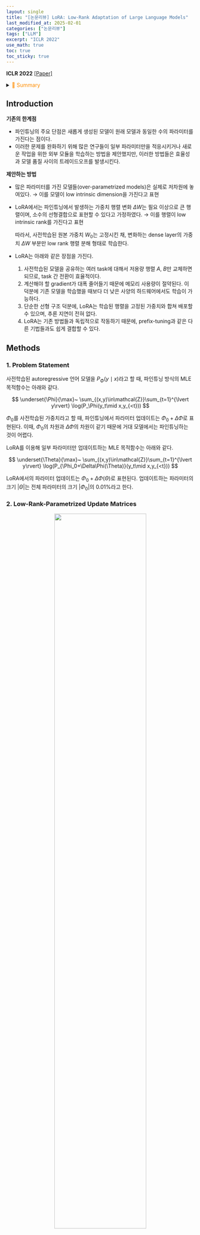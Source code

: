 ```yaml
---
layout: single
title: "[논문리뷰] LoRA: Low-Rank Adaptation of Large Language Models"
last_modified_at: 2025-02-01
categories: ["논문리뷰"]
tags: ["LLM"]
excerpt: "ICLR 2022"
use_math: true
toc: true
toc_sticky: true
---
```


**ICLR 2022** 
[[Paper]](https://arxiv.org/abs/2106.09685)

<details>
<summary><font color='#FF8C00'>📝 Summary</font></summary>
<div markdown="1">
<br>
파인튜닝은 전체 가중치를 업데이트해야 하지만, 실제로 업데이트할 때 필요한 가중치는 low-rank로 표현이 가능하다.
- 가중치 변화량을 2개의 작은 행렬로 분해 → $\Delta W=BA$
- 원래 가중치 $W_0$를 고정하고, $B$와 $A$만 학습

추론 시 가중치를 $W = W_0 + BA$ 하나로 합쳐서 사용하면 되기 때문에 추론 지연이 없다.

</div>
</details>

## Introduction

**기존의 한계점**

- 파인튜닝의 주요 단점은 새롭게 생성된 모델이 원래 모델과 동일한 수의 파라미터를 가진다는 점이다.
- 이러한 문제를 완화하기 위해 많은 연구들이 일부 파라미터만을 적응시키거나 새로운 작업을 위한 외부 모듈을 학습하는 방법을 제안했지만, 이러한 방법들은 효율성과 모델 품질 사이의 트레이드오프를 발생시킨다.

**제안하는 방법**

- 많은 파라미터를 가진 모델들(over-parametrized models)은 실제로 저차원에 놓여있다. → 이를 모델이 low intrinsic dimension을 가진다고 표현
- LoRA에서는 파인튜닝에서 발생하는 가중치 행렬 변화 $\Delta W$는 필요 이상으로 큰 행렬이며, 소수의 선형결합으로 표현할 수 있다고 가정하였다. → 이를 행렬이 low intrinsic rank를 가진다고 표현
    
    따라서, 사전학습된 원본 가중치 $W_0$는 고정시킨 채, 변화하는 dense layer의 가중치 $\Delta W$ 부분만 low rank 행렬 분해 형태로 학습한다.
    
- LoRA는 아래와 같은 장점을 가진다.
    1. 사전학습된 모델을 공유하는 여러 task에 대해서 저용량 행렬 $A$, $B$만 교체하면 되므로, task 간 전환이 효율적이다.
    2. 계산해야 할 gradient가 대폭 줄어들기 때문에 메모리 사용량이 절약된다. 이 덕분에 기존 모델을 학습했을 때보다 더 낮은 사양의 하드웨어에서도 학습이 가능하다.
    3. 단순한 선형 구조 덕분에, LoRA는 학습된 행렬을 고정된 가중치와 합쳐 배포할 수 있으며, 추론 지연이 전혀 없다.
    4. LoRA는 기존 방법들과 독립적으로 작동하기 때문에, prefix-tuning과 같은 다른 기법들과도 쉽게 결합할 수 있다.

## Methods

### 1. Problem Statement

사전학습된 autoregressive 언어 모델을 $P_\Phi(y\mid x)$라고 할 때, 파인튜닝 방식의 MLE 목적함수는 아래와 같다.

$$
\underset{\Phi}{\max}~
\sum_{(x,y)\in\mathcal{Z}}\sum_{t=1}^{\lvert y\rvert}
\log(P_\Phi(y_t\mid x,y_{<t}))
$$

$\Phi_0$를 사전학습된 가중치라고 할 때, 파인튜닝에서 파라미터 업데이트는 $\Phi_0+\Delta\Phi$로 표현된다. 이때, $\Phi_0$의 차원과 $\Delta\Phi$의 차원이 같기 때문에 거대 모델에서는 파인튜닝하는 것이 어렵다.

LoRA를 이용해 일부 파라미터만 업데이트하는 MLE 목적함수는 아래와 같다.

$$
\underset{\Theta}{\max}~
\sum_{(x,y)\in\mathcal{Z}}\sum_{t=1}^{\lvert y\rvert}
\log(P_{\Phi_0+\Delta\Phi(\Theta)}(y_t\mid x,y_{<t}))
$$

LoRA에서의 파라미터 업데이트는 $\Phi_0+\Delta\Phi(\Theta)$로 표현된다. 업데이트하는 파라미터의 크기 $\lvert\Theta\rvert$는 전체 파라미터의 크기 $\lvert\Phi_0\rvert$의 0.01%라고 한다.

### 2. Low-Rank-Parametrized Update Matrices

<center><img src='{{"/assets/images/논문리뷰/LoRA-1.png" | relative_url}}' width="70%"></center>

신경망에는 행렬 곱 연산을 수행하는 여러 개의 dense layer가 존재하며, dense layer의 가중치 행렬은 일반적으로 full-rank를 가진다.

기존 연구에서는 특정 작업에 적응(adaptation)할 때, 사전학습된 언어 모델이 low intrinsic dimension을 가지며, random projection을 통해 더 작은 subspace로 옮겨도 효율적으로 학습할 수 있음을 보였다.

이를 바탕으로, LoRA에서는 적응 과정에서 가중치 업데이트 또한 low intrinsic rank를 가진다고 가정하였으며, 업데이트 가중치 행렬 $\Delta W$를 low rank decomposition하였다. 

$$
W_0+\Delta W=W_0+BA
\\
W_0\in\mathbb{R}^{d\times k},~B\in\mathbb{R}^{d\times r},~A\in\mathbb{R}^{r\times k},~r\leq\min(d,k)
$$

학습 중에는 $W_0$를 고정하고, $A$와 $B$만 학습 가능한 파라미터로 둔다.

$\Delta W$와 $BA$ 모두 차원은 $d\times k$이지만, 업데이트할 파라미터 개수가 다르다.

- $\Delta W$는 full-rank이기 때문에 업데이트할 파라미터 개수가 $d\times k$개이다.
- $B$와 $A$는 low-rank이기 때문에 업데이트할 파라미터 개수가 $r(d+k)$개이다.

Forward process는 아래와 같이 정의된다.

$$
h=(W_0+\Delta W)x=W_0x+BAx
$$

행렬 $A$는 random Gaussian $\mathcal{N}(0,\sigma^2)$으로, 행렬 $B$는 0으로 초기화하여 학습 초기에는 $\Delta W=0$이 되도록 한다.

이후 $\Delta Wx$에 스케일링 상수 $\frac{\alpha}{r}$를 곱한다. ($\alpha$는 상수)

#### A Generalization of Full Fine-tuning

일반적인 파인튜닝은 사전학습된 파라미터의 일부분만 학습한다. LoRA는 더 나아가, 업데이트되는 가중치 행렬이 full-rank일 필요가 없도록 한다.

$r$을 사전학습된 가중치 행렬의 rank와 같게 설정하면, 전체를 파인튜닝하는 방식과 동일한 성능을 낼 수 있다.

#### No Additional Inference Latency

LoRA를 적용하면, 가중치를 합쳐서 $W=W_0+BA$로 미리 만들어둘 수 있다. 이렇게 하면 추론할 때 매번 $BAx$를 계산하지 않고 하나의 행렬곱 $Wx$만 수행하므로, 추론 속도가 느려지지 않는다.

다른 task로 전환해야 할 때는 $BA$를 빼고 다른 $B'A'$를 더하면 되므로 memory overhead가 거의 없다.

따라서 파인튜닝된 모델과 비교해 inference 때 추가적인 latency가 발생하지 않음을 보장할 수 있다.

### 3. Applying LoRA to Transformer

트랜스포머의 self-attention 모듈에는 4개의 가중치 행렬 $W_q,W_k,W_v,W_o$가 있고, MLP 모듈에는 2개의 가중치 행렬이 존재한다.

본 연구에서는 단순함과 파라미터 효율성의 이유로 MLP 모듈은 고정시키고, attention 모듈의 가중치만 LoRA로 적응시켰다.

#### Practical Benefits and Limitations

가장 큰 이점은 메모리와 저장 공간 사용량의 감소 및 task 간의 전환이 편리하다는 점이다.

서로 다른 task 샘플들을 하나의 배치로 묶었을 때, 각 task에 대응하는 $BA$를 미리 합쳐 하나의 $W$로 처리하는 것이 어렵기 때문에 배치 내 샘플 별로 분리된 연산이 필요하다.

## Experiments

### Which Weight Matrices in Transformer should We Apply LoRA to?

어떤 유형의 가중치를 LoRA로 적응시키는 것이 downstream task에서 가장 좋은 성능을 내는지를 실험하였다.

<center><img src='{{"/assets/images/논문리뷰/LoRA-2.png" | relative_url}}' width="90%"></center>

$\Delta W_q$ 또는 $\Delta W_k$ 하나만 적응시키는 경우 성능이 크게 떨어지는 반면, $W_q$와 $W_v$를 함께 적응시키는 경우 가장 좋은 성능을 보인다.

이는 rank 4로도 충분한 정보를 담을 수 있으므로, 하나의 가중치에 높은 rank를 할당하는 것보다 여러 가중치를 적응시키는 것이 더 효과적임을 보여준다.

### What is the Optimal Rank $r$ for LoRA?

Rank $r$이 성능에 미치는 영향을 실험하였다.

<center><img src='{{"/assets/images/논문리뷰/LoRA-3.png" | relative_url}}' width="100%"></center>
<br>
LoRA는 아주 작은 rank $r$만으로도 경쟁력 있는 성능을 내며, 이는 $\Delta W$가 매우 낮은 intrinsic rank를 가진다는 것을 의미한다.

**Subspace similarity between different $r$**

서로 다른 rank 간의 subspace 유사도를 분석하였다.

$\text{rank}=8$로 학습한 적응 행렬 $A_{r=8}$과 $\text{rank}=64$로 학습한 $A_{r=64}$에 대해 SVD 분해를 수행하고, 각각의 right-singular 행렬 $U_{A_{r=8}}$와 $U_{A_{r=64}}$를 얻었다.

$U_{A_{r=8}}$의 상위 $i$개 특이벡터가 $U_{A_{r=64}}$의 상위 $j$개 특이벡터 공간에 얼마나 포함되어 있는지를 계산하기 위해, Grassmann distance를 기반으로 subspace의 유사도를 측정하였다.

$$
\phi(A_{r=8}, A_{r=64}, i, j) =
\frac{\left\| \left(U_{A_{r=8}}^{i}\right)^\top U_{A_{r=64}}^{j} \right\|_F^2}{\min(i, j)} \in [0, 1]
$$

$\phi=1$이면 완전히 같은 공간, $\phi=0$이면 완전히 다른 공간을 의미한다.

<center><img src='{{"/assets/images/논문리뷰/LoRA-4.png" | relative_url}}' width="100%"></center>
<br>
세 번째와 네 번째 그림은 첫 번째와 두 번째 그림의 좌하단을 확대한 그림이다.

$A_{r=8}$과 $A_{r=64}$의 상위 1개의 특이벡터 방향은 서로 높은 유사도(>0.5)를 보이며, 나머지 특이벡터들은 거의 겹치지 않는다.

즉, 중요한 정보는 상위 몇 개의 특이벡터 (방향)에만 집중되어 있으며, 이는 유용한 정보는 매우 저차원 서브스페이스에 담겨 있고, 나머지는 학습 과정 중의 노이즈일 가능성이 높다는 것을 의미한다.

**Subspace similarity between different random seeds**

<center><img src='{{"/assets/images/논문리뷰/LoRA-5.png" | relative_url}}' width="100%"></center>
<br>
서로 다른 시드로 학습한 rank 64 모델들의 서브스페이스 유사도도 분석하였다.

$\Delta W_q$는 $\Delta W_v$보다 더 많은 공통 특이벡터 방향을 공유하며, 이는 $\Delta W_q$가 더 높은 intrinsic rank를 가진다는 것을 의미한다.

비교를 위해 랜덤 Gaussian 행렬 두 개를 생성하여 유사도를 측정한 결과, 공통 방향이 거의 없었으며, 이는 위 실험 결과가 의미 있는 것임을 뒷받침한다.
